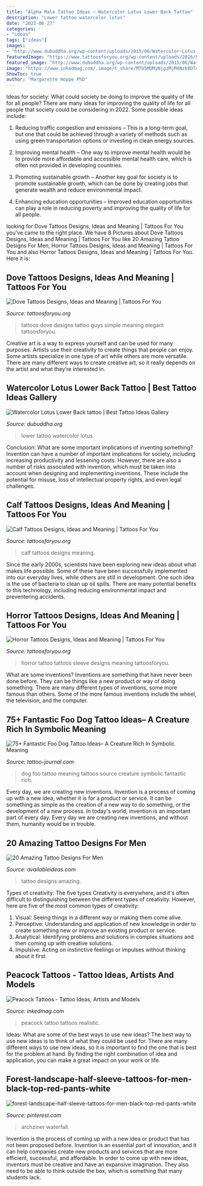 ```yaml
---
title: "Alpha Male Tattoo Ideas ~ Watercolor Lotus Lower Back Tattoo"
description: "Lower tattoo watercolor lotus"
date: "2023-06-27"
categories:
- "ideas"
tags: ["ideas"]
images:
- "http://www.dubuddha.org/wp-content/uploads/2015/06/Watercolor-Lotus-Lower-Back-tattoo-by-Newtattoo.jpg"
featuredImage: "https://www.tattoosforyou.org/wp-content/uploads/2016/03/Horror-Tattoo-Sleeve.jpg"
featured_image: "http://www.dubuddha.org/wp-content/uploads/2015/06/Watercolor-Lotus-Lower-Back-tattoo-by-Newtattoo.jpg"
image: "https://www.inkedmag.com/.image/t_share/MTU5MDMyNjgzMjM4Nzk0OTAx/realistic.jpg"
ShowToc: true
author: "Margarette Hoppe PhD"
---
```



Ideas for society: What could society be doing to improve the quality of life for all people?
There are many ideas for improving the quality of life for all people that society could be considering in 2022. Some possible ideas include: 
1. Reducing traffic congestion and emissions – This is a long-term goal, but one that could be achieved through a variety of methods such as using green transportation options or investing in clean energy sources. 

2. Improving mental health – One way to improve mental health would be to provide more affordable and accessible mental health care, which is often not provided in developing countries. 

3. Promoting sustainable growth – Another key goal for society is to promote sustainable growth, which can be done by creating jobs that generate wealth and reduce environmental impact. 

4. Enhancing education opportunities – Improved education opportunities can play a role in reducing poverty and improving the quality of life for all people. 


	

		
looking for Dove Tattoos Designs, Ideas and Meaning | Tattoos For You you've came to the right place. We have 8 Pictures about Dove Tattoos Designs, Ideas and Meaning | Tattoos For You like 20 Amazing Tattoo Designs For Men, Horror Tattoos Designs, Ideas and Meaning | Tattoos For You and also Horror Tattoos Designs, Ideas and Meaning | Tattoos For You. Here it is:
		
    
## Dove Tattoos Designs, Ideas And Meaning | Tattoos For You

<img loading=lazy src="http://www.tattoosforyou.org/wp-content/uploads/2013/09/Small-Dove-Tattoos.jpg" onerror="this.onerror=null;this.src='https://tse2.mm.bing.net/th?id=OIP.faXQleQJomQl-guFEmQv5QHaJ4&amp;pid=15.1';" alt="Dove Tattoos Designs, Ideas and Meaning | Tattoos For You">

_Source: tattoosforyou.org_

>tattoos dove designs tattoo guys simple meaning elegant tattoosforyou. 

	

Creative art is a way to express yourself and can be used for many purposes. Artists use their creativity to create things that people can enjoy. Some artists specialize in one type of art while others are more versatile. There are many different ways to create creative art, so it really depends on the artist and what they’re interested in.

    
## Watercolor Lotus Lower Back Tattoo | Best Tattoo Ideas Gallery

<img loading=lazy src="http://www.dubuddha.org/wp-content/uploads/2015/06/Watercolor-Lotus-Lower-Back-tattoo-by-Newtattoo.jpg" onerror="this.onerror=null;this.src='https://tse4.mm.bing.net/th?id=OIP.ICwfljn3C8nPD-gjeYr7gQHaHa&amp;pid=15.1';" alt="Watercolor Lotus Lower Back tattoo | Best Tattoo Ideas Gallery">

_Source: dubuddha.org_

>lower tattoo watercolor lotus. 

	

Conclusion: What are some important implications of inventing something?
Invention can have a number of important implications for society, including increasing productivity and lessening costs. However, there are also a number of risks associated with invention, which must be taken into account when designing and implementing inventions. These include the potential for misuse, loss of intellectual property rights, and even legal challenges.

    
## Calf Tattoos Designs, Ideas And Meaning | Tattoos For You

<img loading=lazy src="https://www.tattoosforyou.org/wp-content/uploads/2016/05/Calf-Tattoos-Men.jpg" onerror="this.onerror=null;this.src='https://tse3.mm.bing.net/th?id=OIP.AfFgnn-Mk8FypLvNSYg_8wAAAA&amp;pid=15.1';" alt="Calf Tattoos Designs, Ideas and Meaning | Tattoos For You">

_Source: tattoosforyou.org_

>calf tattoos designs meaning. 

	

Since the early 2000s, scientists have been exploring new ideas about what makes life possible. Some of these have been successfully implemented into our everyday lives, while others are still in development. One such idea is the use of bacteria to clean up oil spills. There are many potential benefits to this technology, including reducing environmental impact and preventering accidents.

    
## Horror Tattoos Designs, Ideas And Meaning | Tattoos For You

<img loading=lazy src="https://www.tattoosforyou.org/wp-content/uploads/2016/03/Horror-Tattoo-Sleeve.jpg" onerror="this.onerror=null;this.src='https://tse3.mm.bing.net/th?id=OIP.Ba8F2QDxJesWz90AARw-CAHaLE&amp;pid=15.1';" alt="Horror Tattoos Designs, Ideas and Meaning | Tattoos For You">

_Source: tattoosforyou.org_

>horror tattoo tattoos sleeve designs meaning tattoosforyou. 

	

What are some inventions?
Inventions are something that have never been done before. They can be things like a new product or way of doing something. There are many different types of inventions, some more famous than others. Some of the more famous inventions include the wheel, the television, and the computer.

    
## 75+ Fantastic Foo Dog Tattoo Ideas– A Creature Rich In Symbolic Meaning

<img loading=lazy src="https://tattoo-journal.com/wp-content/uploads/2016/08/foo-dog-tattoo11-650x650.jpg" onerror="this.onerror=null;this.src='https://tse3.mm.bing.net/th?id=OIP.zX4HklqRfKlqVc4zJRFYqAHaHa&amp;pid=15.1';" alt="75+ Fantastic Foo Dog Tattoo Ideas– A Creature Rich In Symbolic Meaning">

_Source: tattoo-journal.com_

>dog foo tattoo meaning tattoos source creature symbolic fantastic rich. 

	

Every day, we are creating new inventions.
Invention is a process of coming up with a new idea, whether it is for a product or service. It can be something as simple as the creation of a new way to do something, or the development of a new process. In today's world, invention is an important part of every day. Every day we are creating new inventions, and without them, humanity would be in trouble.

    
## 20 Amazing Tattoo Designs For Men

<img loading=lazy src="http://availableideas.com/wp-content/uploads/2015/09/women-tattoo-ideas-for-men1.jpg" onerror="this.onerror=null;this.src='https://tse2.mm.bing.net/th?id=OIP.9bsyq8egBmH7CEUFfDYxrgHaJ3&amp;pid=15.1';" alt="20 Amazing Tattoo Designs For Men">

_Source: availableideas.com_

>tattoo designs amazing. 

	

Types of creativity: The five types
Creativity is everywhere, and it's often difficult to distinguishing between the different types of creativity. However, here are five of the most common types of creativity:
1. Visual: Seeing things in a different way or making them come alive.
2. Perceptive: Understanding and application of new knowledge in order to create something new or improve an existing product or service. 
3. Analytical: Identifying problems and solutions in complex situations and then coming up with creative solutions. 
4. Impulsive: Acting on instinctive feelings or impulses without thinking about it first. 

    
## Peacock Tattoos - Tattoo Ideas, Artists And Models

<img loading=lazy src="https://www.inkedmag.com/.image/t_share/MTU5MDMyNjgzMjM4Nzk0OTAx/realistic.jpg" onerror="this.onerror=null;this.src='https://tse4.mm.bing.net/th?id=OIP.Zanh9FNDdDwvGsitJHVSNwHaKm&amp;pid=15.1';" alt="Peacock Tattoos - Tattoo Ideas, Artists and Models">

_Source: inkedmag.com_

>peacock tattoo tattoos realistic. 

	

Ideas: What are some of the best ways to use new ideas?
The best way to use new ideas is to think of what they could be used for. There are many different ways to use new ideas, so it is important to find the one that is best for the problem at hand. By finding the right combination of idea and application, you can make a great impact on your work or life.

    
## Forest-landscape-half-sleeve-tattoos-for-men-black-top-red-pants-white

<img loading=lazy src="https://i.pinimg.com/736x/79/66/8c/79668c7874f74e4fd40b652c8cdc9d85.jpg" onerror="this.onerror=null;this.src='https://tse4.mm.bing.net/th?id=OIP.Bm4fWmwwPsA0J-iyclAEbgHaJ3&amp;pid=15.1';" alt="forest-landscape-half-sleeve-tattoos-for-men-black-top-red-pants-white">

_Source: pinterest.com_

>archziner waterfall. 

	

Invention is the process of coming up with a new idea or product that has not been proposed before. Invention is an essential part of innovation, and it can help companies create new products and services that are more efficient, successful, and affordable. In order to come up with new ideas, inventors must be creative and have an expansive imagination. They also need to be able to think outside the box, which is something that many students lack.

